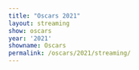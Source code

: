 ```yaml
---
title: "Oscars 2021"
layout: streaming
show: oscars
year: '2021'
showname: Oscars
permalink: /oscars/2021/streaming/
---
```

